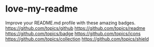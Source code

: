 # love-my-readme
Improve your README.md profile with these amazing badges. https://github.com/topics/github https://github.com/topics/readme https://github.com/topics/badge https://github.com/topics/icons https://github.com/topics/collection https://github.com/topics/shield
